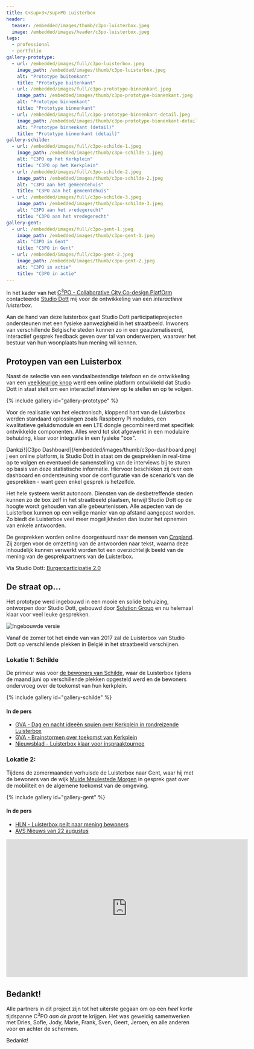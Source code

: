 ```yaml
---
title: C<sup>3</sup>PO Luisterbox
header:
  teaser: /embedded/images/thumb/c3po-luisterbox.jpeg
  image: /embedded/images/header/c3po-luisterbox.jpeg
tags:
  - professional
  - portfolio
gallery-prototype:
  - url: /embedded/images/full/c3po-luisterbox.jpeg
    image_path: /embedded/images/thumb/c3po-luisterbox.jpeg
    alt: "Prototype buitenkant"
    title: "Prototype buitenkant"
  - url: /embedded/images/full/c3po-prototype-binnenkant.jpeg
    image_path: /embedded/images/thumb/c3po-prototype-binnenkant.jpeg
    alt: "Prototype binnenkant"
    title: "Prototype binnenkant"
  - url: /embedded/images/full/c3po-prototype-binnenkant-detail.jpeg
    image_path: /embedded/images/thumb/c3po-prototype-binnenkant-detail.jpeg
    alt: "Prototype binnenkant (detail)"
    title: "Prototype binnenkant (detail)"
gallery-schilde:
  - url: /embedded/images/full/c3po-schilde-1.jpeg
    image_path: /embedded/images/thumb/c3po-schilde-1.jpeg
    alt: "C3PO op het Kerkplein"
    title: "C3PO op het Kerkplein"
  - url: /embedded/images/full/c3po-schilde-2.jpeg
    image_path: /embedded/images/thumb/c3po-schilde-2.jpeg
    alt: "C3PO aan het gemeentehuis"
    title: "C3PO aan het gemeentehuis"
  - url: /embedded/images/full/c3po-schilde-3.jpeg
    image_path: /embedded/images/thumb/c3po-schilde-3.jpeg
    alt: "C3PO aan het vredegerecht"
    title: "C3PO aan het vredegerecht"
gallery-gent:
  - url: /embedded/images/full/c3po-gent-1.jpeg
    image_path: /embedded/images/thumb/c3po-gent-1.jpeg
    alt: "C3PO in Gent"
    title: "C3PO in Gent"
  - url: /embedded/images/full/c3po-gent-2.jpeg
    image_path: /embedded/images/thumb/c3po-gent-2.jpeg
    alt: "C3PO in actie"
    title: "C3PO in actie"
---
```


In het kader van het [C<sup>3</sup>PO - Collaborative City Co-design PlatfOrm](https://itea3.org/project/c3po.html) contacteerde [Studio Dott](http://studiodott.be) mij voor de ontwikkeling van een _interactieve luisterbox_.

Aan de hand van deze luisterbox gaat Studio Dott participatieprojecten ondersteunen met een fysieke aanwezigheid in het straatbeeld. Inwoners van verschillende Belgische steden kunnen zo in een geautomatiseerd, interactief gesprek feedback geven over tal van onderwerpen, waarover het bestuur van hun woonplaats hun mening wil kennen.

## Protoypen van een Luisterbox

Naast de selectie van een vandaalbestendige telefoon en de ontwikkeling van een [veelkleurige knop](NeoButton) werd een online platform ontwikkeld dat Studio Dott in staat stelt om een interactief interview op te stellen en op te volgen.

{% include gallery id="gallery-prototype" %}

Voor de realisatie van het electronisch, kloppend hart van de Luisterbox werden standaard oplossingen zoals Raspberry Pi modules, een kwalitatieve geluidsmodule en een LTE dongle gecombineerd met specifiek ontwikkelde componenten. Alles werd tot slot afgewerkt in een modulaire behuizing, klaar voor integratie in een fysieke "box".

<div style="float:right" markdown="1">
  ![C3po Dashboard](/embedded/images/thumb/c3po-dashboard.png)
</div>

Dankzij een online platform, is Studio Dott in staat om de gesprekken in real-time op te volgen en eventueel de samenstelling van de interviews bij te sturen op basis van deze statistische informatie. Hiervoor beschikken zij over een dashboard en ondersteuning voor de configuratie van de scenario's van de gesprekken - want geen enkel gesprek is hetzelfde.

Het hele systeem werkt autonoom. Diensten van de desbetreffende steden kunnen zo de box zelf in het straatbeeld plaatsen, terwijl Studio Dott op de hoogte wordt gehouden van alle gebeurtenissen. Alle aspecten van de Luisterbox kunnen op een veilige manier van op afstand aangepast worden. Zo biedt de Luisterbox veel meer mogelijkheden dan louter het opnemen van enkele antwoorden.

De gesprekken worden online doorgestuurd naar de mensen van [Cropland](http://cropland.be). Zij zorgen voor de omzetting van de antwoorden naar tekst, waarna deze inhoudelijk kunnen verwerkt worden tot een overzichtelijk beeld van de mening van de gesprekpartners van de Luisterbox.

Via Studio Dott: [Burgerparticipatie 2.0](http://studiodott.be/2017/06/participatie-paviljoen)

## De straat op...

Het prototype werd ingebouwd in een mooie en solide behuizing, ontworpen door Studio Dott, gebouwd door [Solution Group](http://solutiongroup.eu) en nu helemaal klaar voor veel leuke gesprekken.

![Ingebouwde versie](images/full/c3po-ingebouwd-operationeel.jpeg)

Vanaf de zomer tot het einde van van 2017 zal de Luisterbox van Studio Dott op verschillende plekken in België in het straatbeeld verschijnen.

### Lokatie 1: Schilde

De primeur was voor [de bewoners van Schilde](http://www.schilde.be/uwmeningtelt), waar de Luisterbox tijdens de maand juni op verschillende plekken opgesteld werd en de bewoners ondervroeg over de toekomst van hun kerkplein.

{% include gallery id="gallery-schilde" %}

#### In de pers

* [GVA - Dag en nacht ideeën spuien over Kerkplein in rondreizende Luisterbox](http://www.gva.be/cnt/dmf20170530_02904369/dag-en-nacht-ideeen-spuien-over-kerkplein-in-rondreizende-luisterbox)
* [GVA - Brainstormen over toekomst van Kerkplein](http://www.gva.be/cnt/bljau_02914735/brainstormen-over-toekomst-van-kerkplein)
* [Nieuwsblad - Luisterbox klaar voor inspraaktournee](http://www.nieuwsblad.be/cnt/dmf20170602_02909876)

### Lokatie 2: 

Tijdens de zomermaanden verhuisde de Luisterbox naar Gent, waar hij met de bewoners van de wijk [Muide Meulestede Morgen](https://stad.gent/mmm/nieuws-evenementen/zeg-uw-gedacht-over-de-marseillestraat) in gesprek gaat over de mobiliteit en de algemene toekomst van de omgeving.

{% include gallery id="gallery-gent" %}

#### In de pers

* [HLN - Luisterbox peilt naar mening bewoners](http://www.hln.be/regio/nieuws-uit-gent/-wij-raken-rust-in-onze-wijk-kwijt-a3239490/)
* [AVS Nieuws van 22 augustus](https://vimeo.com/230731748)

<iframe src="https://player.vimeo.com/video/230731748?title=0&byline=0&portrait=0" width="640" height="366" frameborder="0" webkitallowfullscreen mozallowfullscreen allowfullscreen></iframe>

## Bedankt!

Alle partners in dit project zijn tot het uiterste gegaan om op een _heel korte_ tijdspanne C<sup>3</sup>PO _aan de praat_ te krijgen. Het was geweldig samenwerken met Dries, Sofie, Jody, Marie, Frank, Sven, Geert, Jeroen, en alle anderen voor en achter de schermen.

Bedankt!
